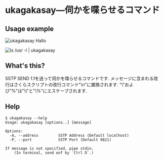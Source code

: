 # ukagakasay―伺かを喋らせるコマンド

## Usage example

![ukagakasay Hallo](https://raw.githubusercontent.com/wiki/TakagiY/ukagakasay/say_hallo.png)

![ls /usr -l | ukagakasay](https://raw.githubusercontent.com/wiki/TakagiY/ukagakasay/pipe_ls.png)

## What's this?

SSTP SEND 1.1を送って伺かを喋らせるコマンドです.
メッセージに含まれる改行はさくらスクリプトの改行コマンド"\n"に置換されます.
"\\"および"%"は"\\\\"と"\\%"にエスケープされます.

## Help

```console
$ ukagakasay --help
Usage: ukagakasay [options..] [message]

Options:
  -A, --address         SSTP Address (Default localhost)
  -P, --port            SSTP Port (Default 9821)

If message is not specified, pipe stdin.
    (In terminal, send eof by `Ctrl D`.)
```

